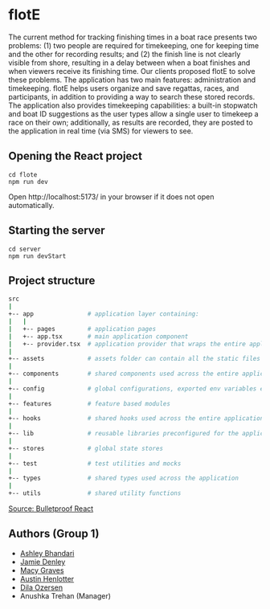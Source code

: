 # flotE
The current method for tracking finishing times in a boat race presents two problems: (1) two people are required for timekeeping, one for keeping time and the other for recording results; and (2) the finish line is not clearly visible from shore, resulting in a delay between when a boat finishes and when viewers receive its finishing time. Our clients proposed flotE to solve these problems. The application has two main features: administration and timekeeping. flotE helps users organize and save regattas, races, and participants, in addition to providing a way to search these stored records. The application also provides timekeeping capabilities: a built-in stopwatch and boat ID suggestions as the user types allow a single user to timekeep a race on their own; additionally, as results are recorded, they are posted to the application in real time (via SMS) for viewers to see.

## Opening the React project
```
cd flote
npm run dev
```
Open http://localhost:5173/ in your browser if it does not open automatically.

## Starting the server
```
cd server
npm run devStart
```

## Project structure
```sh
src
|
+-- app               # application layer containing:
|   |
|   +-- pages         # application pages
|   +-- app.tsx       # main application component
|   +-- provider.tsx  # application provider that wraps the entire application with different global providers
|
+-- assets            # assets folder can contain all the static files such as images, fonts, etc.
|
+-- components        # shared components used across the entire application, organized according to Atomic Design
|
+-- config            # global configurations, exported env variables etc.
|
+-- features          # feature based modules
|
+-- hooks             # shared hooks used across the entire application
|
+-- lib               # reusable libraries preconfigured for the application
|
+-- stores            # global state stores
|
+-- test              # test utilities and mocks
|
+-- types             # shared types used across the application
|
+-- utils             # shared utility functions
```
[Source: Bulletproof React](https://github.com/alan2207/bulletproof-react/blob/master/docs/project-structure.md)

## Authors (Group 1)
- [Ashley Bhandari](https://github.com/ashleybhandari)
- [Jamie Denley](https://github.com/Jamie11111)
- [Macy Graves](https://github.com/megraves)
- [Austin Henlotter](https://github.com/AustinHen)
- [Dila Ozersen](https://github.com/DilaOzersen)
- Anushka Trehan (Manager)